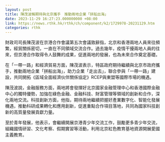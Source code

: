```yaml
---
layout: post
title: 陳茂波稱期待與北京攜手　推動兩地企業「拼船出海」
date: 2023-11-29 16:27:23.000000000 +08:00
link: https://news.rthk.hk/rthk/ch/component/k2/1729978-20231129.htm
categories: rthk
---
```


財政司司長陳茂波在京港合作會議第五次會議致辭指，北京和香港兩地人員來往頻繁，經貿關係密切，一直在不同領域交流合作。過去幾年，疫情干擾兩地人員的往來，但京港合作取得令人鼓舞的成果，促進兩地的發展，也為未來合作奠定基礎。

在「一帶一路」和經濟貿易方面，陳茂波表示，特區政府期待繼續與北京市政府攜手，推動兩地企業「拼船出海」，助力企業「走出去」，聯合參與「一帶一路」建設，共同開拓《區域全面經濟伙伴關係協定》RCEP與東盟等國際市場的機遇。‬‬‬‬‬‬

陳茂波說，金融服務方面，兩地將會發揮好北京國家金融管理中心和香港國際金融中心的獨特優勢，加強在綠色金融、金融科技、財富管理等領域的創新和合作，深化兩地交流。科技創新方面，他指，期待兩地繼續把握好產業數字化、智能化發展機遇，推動科研成果轉化和應用創新，促進重點合作項目落地，共同為國家科技創新的高質量發展貢獻力量。

至於青年發展，他表示，會繼續開展京港青少年交流工作，鼓勵更多青少年交流，組織國情研習、文化考察、假期實習等活動，利用北京紅色教育基地資源開展愛國主義教育。
